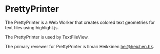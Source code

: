 # PrettyPrinter

The PrettyPrinter is a Web Worker that creates colored text geometries for text files using highlight.js.

The PrettyPrinter is used by TextFileView.

The primary reviewer for PrettyPrinter is Ilmari Heikkinen <hei@heichen.hk>.
